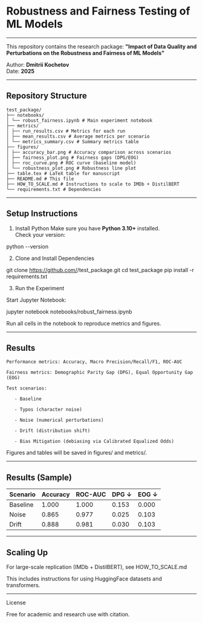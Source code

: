 # Robustness and Fairness Testing of ML Models

_______________________________________________________________________________

This repository contains the research package: 
**"Impact of Data Quality and Perturbations on the Robustness and Fairness of ML Models"**  


Author: **Dmitrii Kochetov**  
Date: **2025**

_______________________________________________________________________________

## Repository Structure
`````
test_package/
├── notebooks/
│ └── robust_fairness.ipynb # Main experiment notebook
├── metrics/
│ ├── run_results.csv # Metrics for each run
│ ├── mean_results.csv # Average metrics per scenario
│ └── metrics_summary.csv # Summary metrics table
├── figures/
│ ├── accuracy_bar.png # Accuracy comparison across scenarios
│ ├── fairness_plot.png # Fairness gaps (DPG/EOG)
│ ├── roc_curve.png # ROC curve (baseline model)
│ └── robustness_plot.png # Robustness line plot
├── table.tex # LaTeX table for manuscript
├── README.md # This file
├── HOW_TO_SCALE.md # Instructions to scale to IMDb + DistilBERT
└── requirements.txt # Dependencies
`````

_______________________________________________________________________________


## Setup Instructions

1. Install Python
Make sure you have **Python 3.10+** installed.  
Check your version:

python --version

2. Clone and Install Dependencies

git clone https://github.com/<your-username>/test_package.git
cd test_package
pip install -r requirements.txt


3. Run the Experiment

Start Jupyter Notebook:

jupyter notebook notebooks/robust_fairness.ipynb

Run all cells in the notebook to reproduce metrics and figures.

_______________________________________________________________________________

## Results

    Performance metrics: Accuracy, Macro Precision/Recall/F1, ROC-AUC

    Fairness metrics: Demographic Parity Gap (DPG), Equal Opportunity Gap (EOG)

    Test scenarios:

       - Baseline

       - Typos (character noise)

       - Noise (numerical perturbations)

       - Drift (distribution shift)

       - Bias Mitigation (debiasing via Calibrated Equalized Odds)

Figures and tables will be saved in figures/ and metrics/.
_______________________________________________________________________________

## Results (Sample)

| Scenario  | Accuracy | ROC-AUC | DPG ↓ | EOG ↓ |
|-----------|----------|---------|-------|-------|
| Baseline  | 1.000    | 1.000   | 0.153 | 0.000 |
| Noise     | 0.865    | 0.977   | 0.025 | 0.103 |
| Drift     | 0.888    | 0.981   | 0.030 | 0.103 |


_______________________________________________________________________________

## Scaling Up

For large-scale replication (IMDb + DistilBERT), see HOW_TO_SCALE.md

This includes instructions for using HuggingFace datasets and transformers.
_______________________________________________________________________________

License

Free for academic and research use with citation.
